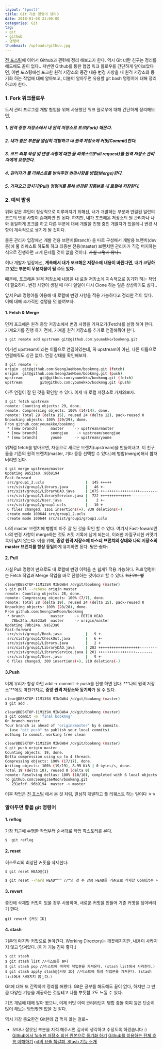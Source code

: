 ```yaml
---
layout: '[post]'
title: Git 기본 명령어 정리3
date: 2018-01-08 23:00:00
categories: Git
tag:
- git
- github
- 명령어
thumbnail: /uploads/github.jpg
---
```


[전 포스팅](https://seongjaemoon.github.io/2017/12/01/gitPrinciple2/)에 이어서 Github과 관련해 정리 해보고자 한다. 역시 Git 너란 친구는 정리를 해도해도 끝이 없다..  저번엔  Github를 통한 협업 워크 플로우를 간단하게 알아보았다면, 이번 포스팅에선 포크한 원격 저장소의 중간 내용 변경 사항을 내 원격 저장소와 동기화 하는 작업에 대해 알아보고, 더불어 알아두면 유용할 git bash 명령어에 대해 정리하고자 한다.

### 1. Fork 워크플로우
도서 관리 프로그램 개발 협업을 위해 사용했던 워크 플로우에 대해 간단하게 정리해보면,  

##### 1. 원격 중앙 저장소에서 내 원격 저장소로 포크(Fork) 해온다.
##### 2. 내가 맡은 부분을 열심히 개발하고 내 원격 저장소에 커밋(Commit)한다.
##### 3. 코드 리뷰 작성 및 변경 사항에 대한 풀 리퀘스트(Pull request)를 원격 저장소 관리자에게 요청한다.
##### 4. 관리자가 풀 리퀘스트를 받아주면 변경사항을 병합(Merge)한다.
##### 5. 가져오고 합치기(Pull) 명령어를 통해 변경된 최종본을 내 로컬에 저장한다. 

### 2. 예외 발생
위와 같은 루틴이 정상적으로 이루어지기 위해선, 내가 개발하는 부분과 연결된 일련의 코드의 변경 사항이 존재하면 안 된다. 하지만, 내가 포크해온 저장소의 원 관리자나 나와 동일하게 포크를 하고 다른 부분에 대해 개발을 진행 중인 개발자가 있을테니 변경 사항이 계속적으로 생기게 될 것이다. 

물론 관리자 입장에선 개발 전용 브랜치(Branch) 을 따로 구성해서 개발용 브랜치(dev 등)에 풀 리퀘스트 하도록 하고  최종본 전용(master)  브랜치엔 관리자가 직접 머지하는 식으로 진행하면 크게 문제될 것이 없을 것이다. ~~사실 그렇지 않다..~~ 

허나 개발자 입장에선, **계속해서 내가 포크해온 저장소에 내용이 바뀐다면, 내가 코딩하고 있는 부분이 무용지물이 될 수도 있다.** 

때문에, 포크해온 원격 저장소에 내용을 내 로컬 저장소에 지속적으로 동기화 하는 작업이 필요하다. 변경 사항이 생길 때 마다 일일이 다시 Clone 하는 일은 상상하기도 싫다..  

앞서 Pull 명령어를 이용해 내 로컬에 변경 사항을 적용 가능하다고 정리한 적이 있다.  이에 대해 추가적인 설명을 덧 붙여보자. 

#### 1. Fetch & Merge  
먼저 포크해온 원격 중앙 저장소에서 변경 사항을 가져오기(Fetch)를 실행 해야 한다. 가져오기를 진행 하기 전에, 가져올 원격 저장소를 추가로 연결해줘야 한다.
```bash
$ git remote add upstream git@github.com:youmekko/bookmng.git
```
여기선 upstream이라는 이름으로 연결하였는데, 꼭 upstream이 아닌, 다른 이름으로 연결해줘도 상관 없다.  연결 상태를 확인해보자.
```bash
$ git remote -v
origin  git@github.com:SeongJaeMoon/bookmng.git (fetch)
origin  git@github.com:SeongJaeMoon/bookmng.git (push)
upstream        git@github.com:youmekko/bookmng.git (fetch)
upstream        git@github.com:youmekko/bookmng.git (push)

```
아주 연결이 잘 된 것을 확인할 수 있다. 이제 내 로컬 저장소로 가져와보자.
```bash
$ git fetch upstream
remote: Counting objects: 29, done.
remote: Compressing objects: 100% (14/14), done.
remote: Total 29 (delta 15), reused 24 (delta 12), pack-reused 0
Unpacking objects: 100% (29/29), done.
From github.com:youmekko/bookmng
 * [new branch]      master     -> upstream/master
 * [new branch]      seongjae    -> upstream/seongjae
 * [new branch]      youme      -> upstream/youme
```
위처럼 fetch를 받아오면, 자동으로 새로운 브랜치(upstream)을 만들어내고, 이 친구들을 기존의 원격 브랜치(master, 기타 등등 선택할 수 있다.)에 병합(merge)해서 합쳐버리면 된다.
```bash
$ git merge upstream/master
Updating 9a523a0..96b9194
Fast-forward
 src/group1_2.ucls                   |  145 +++++
 src/sist/group1/Library.java        |   46 +-
 src/sist/group1/LibraryDAO.java     | 1075 ++++++++++++++++++-----------------
 src/sist/group1/LibraryService.java |  722 ++++++++++++++---------
 src/sist/group1/User.java           |    2 +-
 src/sist/group1/group1.ucls         |   10 +
 6 files changed, 1161 insertions(+), 839 deletions(-)
 create mode 100644 src/group1_2.ucls
 create mode 100644 src/sist/group1/group1.ucls
```
나의 master 브랜치에 병합이 아주 잘 된 것을 확인 할 수 있다. 여기서 Fast-foward란 나의 변경 사항이 merge하는 것도 커밋 기록에 남게 되는데, 이러한 자질구레한 커밋기록이 남지 않는다. 이를 위해, **중앙 원격 저장소에 마스터 브랜치의 상태와 나의 저장소의 master 브랜치를 항상 동일**하게 유지하면 된다. ~~말은 쉽다.~~

#### 2. Pull
사실 Pull 명령어 만으로도 내 로컬에 변경 이력을 손 쉽게? 적용 가능하다. Pull 명령어는 Fetch 작업과 Merge 작업을 바로 진행하는 것이라고 할 수 있다.  ~~1타 2피 헿~~
```bash
clear@DESKTOP-11M13SN MINGW64 /d/git/bookmng (master)
$ git pull --rebase origin master
remote: Counting objects: 28, done.
remote: Compressing objects: 100% (7/7), done.
remote: Total 28 (delta 19), reused 24 (delta 15), pack-reused 0
Unpacking objects: 100% (28/28), done.
From github.com:SeongJaeMoon/bookmng
 * branch            master     -> FETCH_HEAD
   78bc24a..9a523a0  master     -> origin/master
Updating 78bc24a..9a523a0
Fast-forward
 src/sist/group1/Book.java           |   9 +-
 src/sist/group1/CheckOut.java       |   6 +-
 src/sist/group1/Library.java        |   2 +
 src/sist/group1/LibraryDAO.java     | 283 +++++++++++++++++++-----------------
 src/sist/group1/LibraryService.java | 201 +++++++++++++++++--------
 src/sist/group1/User.java           |   9 +-
 6 files changed, 300 insertions(+), 210 deletions(-)
```
#### 3.Push
이제 우리가 항상 하던  add -> commit -> push를 진행 하면 된다. **'나의 원격 저장소'**에도 마찬가지로, **중앙 원격 저장소와 동기화**가 될 수 있다. 
```bash
clear@DESKTOP-11M13SN MINGW64 /d/git/bookmng (master)
$ git add .

clear@DESKTOP-11M13SN MINGW64 /d/git/bookmng (master)
$ git commit -m 'final bookmng'
On branch master
Your branch is ahead of 'origin/master' by 6 commits.
  (use "git push" to publish your local commits)
nothing to commit, working tree clean

clear@DESKTOP-11M13SN MINGW64 /d/git/bookmng (master)
$ git push origin master
Counting objects: 19, done.
Delta compression using up to 4 threads.
Compressing objects: 100% (17/17), done.
Writing objects: 100% (19/19), 8.95 KiB | 0 bytes/s, done.
Total 19 (delta 10), reused 0 (delta 0)
remote: Resolving deltas: 100% (10/10), completed with 6 local objects.
To github.com:SeongJaeMoon/bookmng.git
   231efcf..96b9194  master -> master
```

이후 작업은 [전 포스팅](https://seongjaemoon.github.io/2017/12/01/gitPrinciple2/) 에서 본 것 처럼, 열심히 개발하고 풀 리퀘스트 하는 일이다 ㅎㅎ

### 알아두면 좋을 git 명령어

#### 1. reflog
가장 최근에 수행한 작업부터 순서대로 작업 히스토리를 본다.
```bash
$  git reflog
```
#### 2. reset
히스토리의 최상단 커밋을 삭제한다.
```bash
$ git reset HEAD@{1}

$ git reset --hard HEAD^^^ //^의 갯 수 만큼 HEAD를 기준으로 삭제할 Commit수 지정
```
#### 3. revert
중간에 삭제할 커밋이 있을 경우 사용하며, 새로운 커밋을 만들어 기존 커밋을 덮어버리기 한다.
```
git revert {커밋 ID}
```
#### 4. stash
기존의 마지막 커밋으로 돌아간다. Working Directory는 깨끗해지지만, 내용이 사라지지 않고 담겨있다. (이거 기능 진짜 좋다.)
```
$ git stash 
$ git stash list //리스트를 본다
$ git stash pop //리스트에 마지막 작업본을 가져온다. (stash list에서 사라진다.)
$ git stash apply stash@{커밋 ID} //리스트에 특정 작업본을 가져온다. (stash list에서 사라지지 않는다.)
```
Git에 대해 또 간략하게 정리를 해봤다.  Git은 공부를 해도해도 끝이 없다, 하지만 그 만큼 다양한 기능을 제공하는 것일테고 나름 뿌듯함..?도 느낄 수 있다. 

기초 개념에 대해 알아 봤으니, 이제 커밋 이력 관리라던지 병합 충돌 회피 등은 단순히 많이 해보는 방법밖엔 없을 것 같다. 

역시 가장 중요한건 Git한테 겁 먹지 않는 걸로~ 

* 오타나 잘못된 부분을 지적 해주시면 감사히 생각하고 수정토록 하겠습니다 :)
[Github에서 fork한 저장소 최신 원본으로 동기화 하기](http://lifove.tistory.com/54)
[Github를 이용하는 전체 흐름 이해하기](https://blog.outsider.ne.kr/866)
[git의 요술 책갈피, Stash 기능 소개](http://wit.nts-corp.com/2014/03/25/1153)
